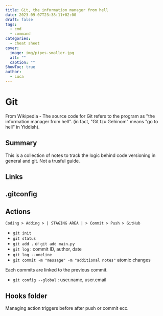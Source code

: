 ```yaml
---
title: Git, the information manager from hell
date: 2023-09-07T23:38:11+02:00
draft: false
tags:
  - cmd
  - command
categories:
  - cheat sheet
cover:
  image: img/pipes-smaller.jpg
  alt: ""
  caption: ""
ShowToc: true
author:
  - Luca
---
```

# Git

From Wikipedia - The source code for Git refers to the program as "the information manager from hell". (in fact, "Git tzu Gehinom" means "go to hell" in Yiddish).

## Summary

This is a collection of notes to track the logic behind code versioning in general and git. Not a trusful guide.

## Links


## .gitconfig


## Actions
```
Coding > Adding > | STAGING AREA | > Commit > Push > GitHub
```

- `git init`
- `git status`
- `git add .` or `git add main.py`
- `git log` : commit ID, author, date
 - `git log --oneline`
- `git commit -m "message" -m "additional notes"` atomic changes

Each commits are linked to the previous commit.

- `git config --global` : user.name, user.email

## Hooks folder
Managing action triggers before after push or commit ecc.

